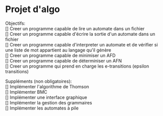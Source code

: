 <h1>Projet d'algo</h1>

<p>Objectifs: <br/>
     [] Creer un programme capable de lire un automate dans un fichier <br/>
     [] Creer un programme capable d'écrire la sortie d'un automate dans un fichier <br/>
     [] Creer un programme capable d'interpreter un automate et de vérifier si une liste de mot appartient au langage qu'il génère <br/>
     [] Creer un programme capable de minimiser un AFD <br/>
     [] Creer un programme capable de déterminiser un AFN <br/>
     [] Creer un programme qui prend en charge les e-transitions (epsilon transitions) <br/>
<p>

<p>Suppléments (non obligatoires): <br/>
     [] Implémenter l'algorithme de Thomson <br/>
     [] Implémenter BMC <br/>
     [] Implémenter une interface graphique <br/>
     [] Implémenter la gestion des grammaires <br/>
     [] Implémenter les automates à pile <br/>
<p>
